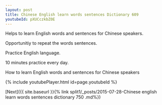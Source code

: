 ```yaml
---
layout: post
title: Chinese English learn words sentences Dictionary 609 
youtubeId: pXUCczkbZ0E
---
```

 
 
Helps to learn English words and sentences for Chinese speakers.

Opportunitiy to repeat the words sentences. 

Practice English language. 
 
10 minutes practice every day. 
 
How to learn English words and sentences for Chinese speakers 
 
{% include youtubePlayer.html id=page.youtubeId %}
 
 
[Next]({{ site.baseurl }}{% link  split1/_posts/2015-07-28-Chinese english learn words sentences dictionary 750 .md%})
 

